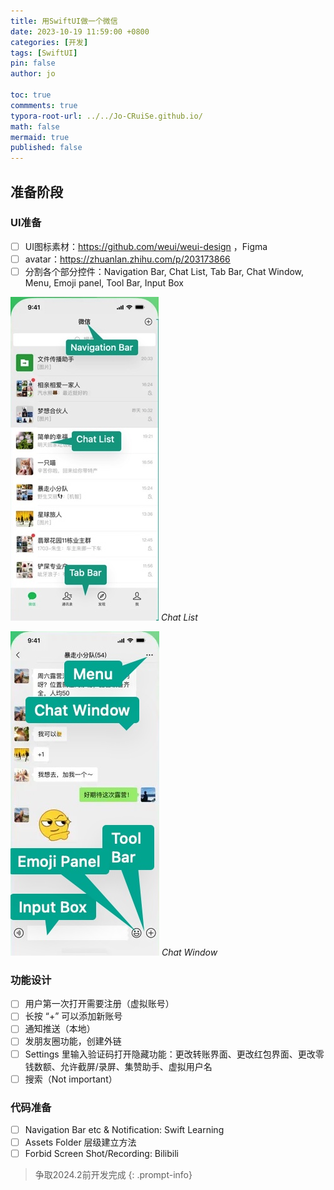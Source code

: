 ```yaml
---
title: 用SwiftUI做一个微信
date: 2023-10-19 11:59:00 +0800
categories: [开发]
tags: [SwiftUI]
pin: false
author: jo

toc: true
commments: true
typora-root-url: ../../Jo-CRuiSe.github.io/
math: false
mermaid: true
published: false
---
```


## 准备阶段

### UI准备

- [ ] UI图标素材：https://github.com/weui/weui-design ，Figma
- [ ] avatar：https://zhuanlan.zhihu.com/p/203173866
- [ ] 分割各个部分控件：Navigation Bar, Chat List, Tab Bar, Chat Window, Menu, Emoji panel, Tool Bar, Input Box

![ChatList](/assets/blog_res/2023-10-19-WeChatDevelopment.assets/ChatList.jpg)
_Chat List_

![ChatWindow](/assets/blog_res/2023-10-19-WeChatDevelopment.assets/ChatWindow.jpg)
_Chat Window_


### 功能设计

- [ ] 用户第一次打开需要注册（虚拟账号）
- [ ] 长按 “+” 可以添加新账号
- [ ] 通知推送（本地）
- [ ] 发朋友圈功能，创建外链
- [ ] Settings 里输入验证码打开隐藏功能：更改转账界面、更改红包界面、更改零钱数额、允许截屏/录屏、集赞助手、虚拟用户名
- [ ] 搜索（Not important）

### 代码准备

- [ ] Navigation Bar etc & Notification: Swift Learning
- [ ] Assets Folder 层级建立方法
- [ ] Forbid Screen Shot/Recording: Bilibili

>争取2024.2前开发完成
{: .prompt-info}

